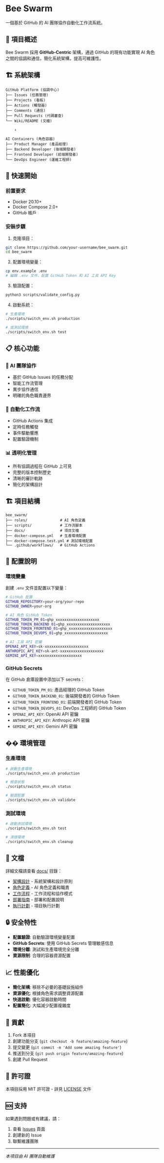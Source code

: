 # Bee Swarm

一個基於 GitHub 的 AI 團隊協作自動化工作流系統。

## 🎯 項目概述

Bee Swarm 採用 **GitHub-Centric** 架構，通過 GitHub 的現有功能實現 AI 角色之間的協調和通信，簡化系統架構，提高可維護性。

## 🏗️ 系統架構

```
GitHub Platform (協調中心)
├── Issues (任務管理)
├── Projects (看板)
├── Actions (觸發器)
├── Comments (通信)
├── Pull Requests (代碼審查)
└── Wiki/README (文檔)

    ↓

AI Containers (角色容器)
├── Product Manager (產品經理)
├── Backend Developer (後端開發者)
├── Frontend Developer (前端開發者)
└── DevOps Engineer (運維工程師)
```

## 🚀 快速開始

### 前置要求

- Docker 20.10+
- Docker Compose 2.0+
- GitHub 帳戶

### 安裝步驟

1. 克隆項目：
```bash
git clone https://github.com/your-username/bee_swarm.git
cd bee_swarm
```

2. 配置環境變量：
```bash
cp env.example .env
# 編輯 .env 文件，配置 GitHub Token 和 AI 工具 API Key
```

3. 驗證配置：
```bash
python3 scripts/validate_config.py
```

4. 啟動系統：
```bash
# 生產環境
./scripts/switch_env.sh production

# 或測試環境
./scripts/switch_env.sh test
```

## 📋 核心功能

### 🤖 AI 團隊協作
- 基於 GitHub Issues 的任務分配
- 智能工作流管理
- 異步協作通信
- 明確的角色職責邊界

### 🔄 自動化工作流
- GitHub Actions 集成
- 定時任務觸發
- 事件驅動響應
- 配置驗證機制

### 📊 透明化管理
- 所有協調過程在 GitHub 上可見
- 完整的版本控制歷史
- 清晰的審計軌跡
- 簡化的架構設計

## 🏗️ 項目結構

```
bee_swarm/
├── roles/               # AI 角色定義
├── scripts/             # 工作流腳本
├── docs/                # 項目文檔
├── docker-compose.yml   # 生產環境配置
├── docker-compose.test.yml # 測試環境配置
└── .github/workflows/   # GitHub Actions
```

## 🔧 配置說明

### 環境變量

創建 `.env` 文件並配置以下變量：

```bash
# GitHub 配置
GITHUB_REPOSITORY=your-org/your-repo
GITHUB_OWNER=your-org

# AI 角色 GitHub Token
GITHUB_TOKEN_PM_01=ghp_xxxxxxxxxxxxxxxxxxxx
GITHUB_TOKEN_BACKEND_01=ghp_xxxxxxxxxxxxxxxxxxxx
GITHUB_TOKEN_FRONTEND_01=ghp_xxxxxxxxxxxxxxxxxxxx
GITHUB_TOKEN_DEVOPS_01=ghp_xxxxxxxxxxxxxxxxxxxx

# AI 工具 API 密鑰
OPENAI_API_KEY=sk-xxxxxxxxxxxxxxxxxxxx
ANTHROPIC_API_KEY=sk-ant-xxxxxxxxxxxxxxxxxxxx
GEMINI_API_KEY=xxxxxxxxxxxxxxxxxxxx
```

### GitHub Secrets

在 GitHub 倉庫設置中添加以下 secrets：

- `GITHUB_TOKEN_PM_01`: 產品經理的 GitHub Token
- `GITHUB_TOKEN_BACKEND_01`: 後端開發者的 GitHub Token
- `GITHUB_TOKEN_FRONTEND_01`: 前端開發者的 GitHub Token
- `GITHUB_TOKEN_DEVOPS_01`: DevOps 工程師的 GitHub Token
- `OPENAI_API_KEY`: OpenAI API 密鑰
- `ANTHROPIC_API_KEY`: Anthropic API 密鑰
- `GEMINI_API_KEY`: Gemini API 密鑰

## �� 環境管理

### 生產環境
```bash
# 啟動生產環境
./scripts/switch_env.sh production

# 檢查狀態
./scripts/switch_env.sh status

# 驗證配置
./scripts/switch_env.sh validate
```

### 測試環境
```bash
# 啟動測試環境
./scripts/switch_env.sh test

# 清理環境
./scripts/switch_env.sh cleanup
```

## 📖 文檔

詳細文檔請查看 [docs/](docs/) 目錄：

- [架構設計](docs/architecture.md) - 系統架構和設計原則
- [角色定義](docs/roles.md) - AI 角色定義和職責
- [工作流程](docs/workflows.md) - 工作流程和協作模式
- [部署指南](docs/deployment.md) - 部署和配置說明
- [執行計劃](docs/execution-plan.md) - 項目執行計劃

## 🔒 安全特性

- **配置驗證**: 自動驗證環境變量配置
- **GitHub Secrets**: 使用 GitHub Secrets 管理敏感信息
- **環境分離**: 測試和生產環境完全分離
- **資源限制**: 合理的容器資源配置

## 📈 性能優化

- **簡化架構**: 移除不必要的基礎設施組件
- **資源優化**: 根據角色需求調整資源配置
- **快速啟動**: 優化容器啟動時間
- **配置簡化**: 大幅減少配置複雜度

## 🤝 貢獻

1. Fork 本項目
2. 創建功能分支 (`git checkout -b feature/amazing-feature`)
3. 提交變更 (`git commit -m 'Add some amazing feature'`)
4. 推送到分支 (`git push origin feature/amazing-feature`)
5. 創建 Pull Request

## 📄 許可證

本項目採用 MIT 許可證 - 詳見 [LICENSE](LICENSE) 文件

## 🆘 支持

如果遇到問題或有建議，請：

1. 查看 [Issues](../../issues) 頁面
2. 創建新的 Issue
3. 聯繫維護團隊

---

*本項目由 AI 團隊自動維護*

